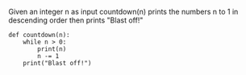 Given an integer n as input countdown(n) prints the numbers n to 1 in descending order then prints "Blast off!"

```
def countdown(n):
    while n > 0:
        print(n)
        n -= 1
    print("Blast off!")

```